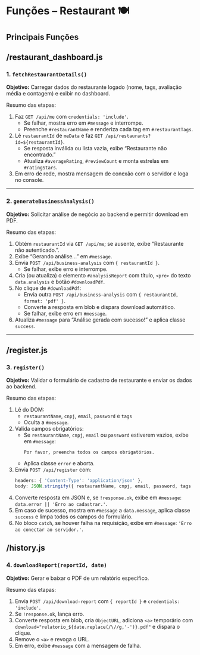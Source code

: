 # Funções – Restaurant 🍽️

## Principais Funções

## /restaurant_dashboard.js

### 1. `fetchRestaurantDetails()`

**Objetivo:** Carregar dados do restaurante logado (nome, tags, avaliação média e contagem) e exibir no dashboard.

Resumo das etapas:  
1. Faz `GET /api/me` com `credentials: 'include'`.  
   - Se falhar, mostra erro em `#message` e interrompe.  
   - Preenche `#restaurantName` e renderiza cada tag em `#restaurantTags`.  
2. Lê `restaurantId` de `meData` e faz `GET /api/restaurants?id=${restaurantId}`.  
   - Se resposta inválida ou lista vazia, exibe “Restaurante não encontrado.”  
   - Atualiza `#averageRating`, `#reviewCount` e monta estrelas em `#ratingStars`.  
3. Em erro de rede, mostra mensagem de conexão com o servidor e loga no console.

---

### 2. `generateBusinessAnalysis()`

**Objetivo:** Solicitar análise de negócio ao backend e permitir download em PDF.

Resumo das etapas:  
1. Obtém `restaurantId` via `GET /api/me`; se ausente, exibe “Restaurante não autenticado.”.  
2. Exibe “Gerando análise...” em `#message`.  
3. Envia `POST /api/business-analysis` com `{ restaurantId }`.  
   - Se falhar, exibe erro e interrompe.  
4. Cria (ou atualiza) o elemento `#analysisReport` com título, `<pre>` do texto `data.analysis` e botão `#downloadPdf`.  
5. No clique de `#downloadPdf`:  
   - Envia outra `POST /api/business-analysis` com `{ restaurantId, format: 'pdf' }`.  
   - Converte a resposta em blob e dispara download automático.  
   - Se falhar, exibe erro em `#message`.  
6. Atualiza `#message` para “Análise gerada com sucesso!” e aplica classe `success`.

---

## /register.js

### 3. `register()`

**Objetivo:** Validar o formulário de cadastro de restaurante e enviar os dados ao backend.

Resumo das etapas:  
1. Lê do DOM:  
   - `restaurantName`, `cnpj`, `email`, `password` e `tags`  
   - Oculta a `#message`.  
2. Valida campos obrigatórios:  
   - Se `restaurantName`, `cnpj`, `email` ou `password` estiverem vazios, exibe em `#message`:  
     ```
     Por favor, preencha todos os campos obrigatórios.
     ```  
   - Aplica classe `error` e aborta.  
3. Envia `POST /api/register` com:  
   ```js
   headers: { 'Content-Type': 'application/json' },
   body: JSON.stringify({ restaurantName, cnpj, email, password, tags })

4. Converte resposta em JSON e, se `!response.ok`, exibe em `#message`: `data.error || 'Erro ao cadastrar.'`.
5. Em caso de sucesso, mostra em `#message` a `data.message`, aplica classe `success` e limpa todos os campos do formulário.
6. No bloco `catch`, se houver falha na requisição, exibe em `#message`: `'Erro ao conectar ao servidor.'`.

## /history.js

### 4. `downloadReport(reportId, date)`

**Objetivo:** Gerar e baixar o PDF de um relatório específico.

Resumo das etapas:  
1. Envia `POST /api/download-report` com `{ reportId }` e `credentials: 'include'`.  
2. Se `!response.ok`, lança erro.  
3. Converte resposta em blob, cria `ObjectURL`, adiciona `<a>` temporário com `download="relatorio_${date.replace(/\//g,'-')}.pdf"` e dispara o clique.  
4. Remove o `<a>` e revoga o URL.  
5. Em erro, exibe `#message` com a mensagem de falha.
